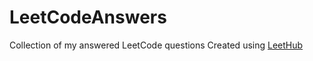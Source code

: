 # LeetCodeAnswers
Collection of my answered LeetCode questions
Created using [LeetHub](https://github.com/QasimWani/LeetHub)
